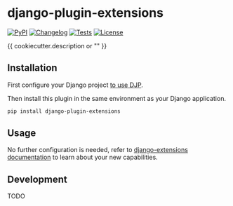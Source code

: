 # django-plugin-extensions

[![PyPI](https://img.shields.io/pypi/v/django-plugin-extensions.svg)](https://pypi.org/project/django-plugin-extensions/)
[![Changelog](https://img.shields.io/github/v/release/Sleppy-Technologies/django-plugin-extensions?include_prereleases&label=changelog)](https://github.com/Sleppy-Technologies/django-plugin-extensions/releases)
[![Tests](https://github.com/Sleppy-Technologies/django-plugin-extensions/workflows/Test/badge.svg)](https://github.com/Sleppy-Technologies/django-plugin-extensions/actions?query=workflow%3ATest)
[![License](https://img.shields.io/badge/license-Apache%202.0-blue.svg)](https://github.com/Sleppy-Technologies/django-plugin-extensions/blob/main/LICENSE)

{{ cookiecutter.description or "" }}

## Installation

First configure your Django project [to use DJP](https://djp.readthedocs.io/en/latest/installing_plugins.html).

Then install this plugin in the same environment as your Django application.

```bash
pip install django-plugin-extensions
```

## Usage

No further configuration is needed, refer to [django-extensions documentation](https://django-extensions.readthedocs.io/en/latest/index.html) to learn about your new capabilities.

## Development

TODO
